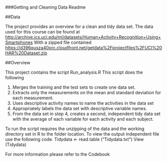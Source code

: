 ###Getting and Cleaning Data Readme

##Data

The project provides an overview for a clean and tidy data set. The data used for this course can be found at http://archive.ics.uci.edu/ml/datasets/Human+Activity+Recognition+Using+Smartphones 
With a zipped file contained https://d396qusza40orc.cloudfront.net/getdata%2Fprojectfiles%2FUCI%20HAR%20Dataset.zip 

##Overview

This project contains the script Run_analysis.R
This script does the following
1.	Merges the training and the test sets to create one data set.
2.	Extracts only the measurements on the mean and standard deviation for each measurement. 
3.	Uses descriptive activity names to name the activities in the data set
4.	Appropriately labels the data set with descriptive variable names. 
5.	From the data set in step 4, creates a second, independent tidy data set with the average of each variable for each activity and each subject.

To run the script requires the unzipping of the data and the working directory set in R to the folder location. 
To view the output independent file use the following code.
Tidydata <- read.table (“Tidydata.txt”)
View (Tidydata) 

For more information please refer to the Codebook 




